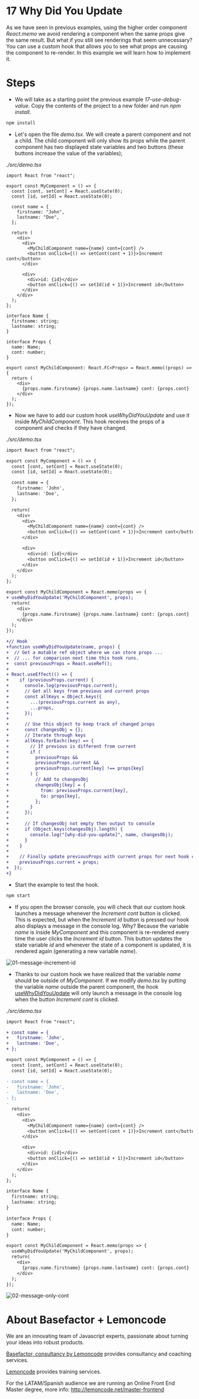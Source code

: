 # 17 Why Did You Update

As we have seen in previous examples, using the higher order component _React.memo_ we avoid rendering a component when the same props give the same result. But what if you still see renderings that seem unnecessary? You can use a custom hook that allows you to see what props are causing the component to re-render. In this example we will learn how to implement it.

# Steps

- We will take as a starting point the previous example _17-use-debug-value_. Copy the contents of the project to a new folder and run _npm install_.

```bash
npm install
```

- Let's open the file _demo.tsx_. We will create a parent component and not a child. The child component will only show its props while the parent component has two displayed state variables and two buttons (these buttons increase the value of the variables);

_./src/demo.tsx_

```tsx
import React from "react";

export const MyComponent = () => {
  const [cont, setCont] = React.useState(0);
  const [id, setId] = React.useState(0);

  const name = {
    firstname: "John",
    lastname: "Doe",
  };

  return (
    <div>
      <div>
        <MyChildComponent name={name} cont={cont} />
        <button onClick={() => setCont(cont + 1)}>Increment cont</button>
      </div>

      <div>
        <div>id: {id}</div>
        <button onClick={() => setId(id + 1)}>Increment id</button>
      </div>
    </div>
  );
};

interface Name {
  firstname: string;
  lastname: string;
}

interface Props {
  name: Name;
  cont: number;
}

export const MyChildComponent: React.FC<Props> = React.memo((props) => {
  return (
    <div>
      {props.name.firstname} {props.name.lastname} cont: {props.cont}
    </div>
  );
});
```

- Now we have to add our custom hook _useWhyDidYouUpdate_ and use it inside _MyChildComponent_. This hook receives the props of a component and checks if they have changed.

_./src/demo.tsx_

```diff
import React from "react";

export const MyComponent = () => {
  const [cont, setCont] = React.useState(0);
  const [id, setId] = React.useState(0);

  const name = {
    firstname: 'John',
    lastname: 'Doe',
  };

  return(
    <div>
      <div>
        <MyChildComponent name={name} cont={cont} />
        <button onClick={() => setCont(cont + 1)}>Increment cont</button>
      </div>

      <div>
        <div>id: {id}</div>
        <button onClick={() => setId(id + 1)}>Increment id</button>
      </div>
    </div>
  );
};

export const MyChildComponent = React.memo(props => {
+ useWhyDidYouUpdate('MyChildComponent', props);
  return(
    <div>
      {props.name.firstname} {props.name.lastname} cont: {props.cont}
    </div>
  );
});

+// Hook
+function useWhyDidYouUpdate(name, props) {
+  // Get a mutable ref object where we can store props ...
+  // ... for comparison next time this hook runs.
+  const previousProps = React.useRef();
+
+ React.useEffect(() => {
+    if (previousProps.current) {
+      console.log(previousProps.current);
+      // Get all keys from previous and current props
+      const allKeys = Object.keys({
+        ...(previousProps.current as any),
+        ...props,
+      });
+
+      // Use this object to keep track of changed props
+      const changesObj = {};
+      // Iterate through keys
+      allKeys.forEach((key) => {
+        // If previous is different from current
+        if (
+          previousProps &&
+          previousProps.current &&
+          previousProps.current[key] !== props[key]
+        ) {
+          // Add to changesObj
+          changesObj[key] = {
+            from: previousProps.current[key],
+            to: props[key],
+          };
+        }
+      });
+
+      // If changesObj not empty then output to console
+      if (Object.keys(changesObj).length) {
+        console.log("[why-did-you-update]", name, changesObj);
+      }
+    }
+
+    // Finally update previousProps with current props for next hook call
+    previousProps.current = props;
+  });
+}
```

- Start the example to test the hook.

```bash
npm start
```

- If you open the browser console, you will check that our custom hook launches a message whenever the _Increment cont_ button is clicked. This is expected, but when the _Increment id_ button is pressed our hook also displays a message in the console log. Why? Because the variable _name_ is inside _MyComponent_ and this component is re-rendered every time the user clicks the _Increment id_ button. This button updates the state variable _id_ and whenever the state of a component is updated, it is rendered again (generating a new variable _name_).

![01-message-increment-id](./resources/01-message-increment-id.gif)

- Thanks to our custom hook we have realized that the variable _name_ should be outside of _MyComponent_. If we modify _demo.tsx_ by putting the variable _name_ outside the parent component, the hook [useWhyDidYouUpdate](https://usehooks.com/useWhyDidYouUpdate/) will only launch a message in the console log when the button _Increment cont_ is clicked.

_./src/demo.tsx_

```diff
import React from "react";

+ const name = {
+   firstname: 'John',
+   lastname: 'Doe',
+ };

export const MyComponent = () => {
  const [cont, setCont] = React.useState(0);
  const [id, setId] = React.useState(0);

- const name = {
-   firstname: 'John',
-   lastname: 'Doe',
- };
-
  return(
    <div>
      <div>
        <MyChildComponent name={name} cont={cont} />
        <button onClick={() => setCont(cont + 1)}>Increment cont</button>
      </div>

      <div>
        <div>id: {id}</div>
        <button onClick={() => setId(id + 1)}>Increment id</button>
      </div>
    </div>
  );
};

interface Name {
  firstname: string;
  lastname: string;
}

interface Props {
  name: Name;
  cont: number;
}

export const MyChildComponent = React.memo(props => {
  useWhyDidYouUpdate('MyChildComponent', props);
  return(
    <div>
      {props.name.firstname} {props.name.lastname} cont: {props.cont}
    </div>
  );
});
```

![02-message-only-cont](./resources/02-message-only-cont.gif)

# About Basefactor + Lemoncode

We are an innovating team of Javascript experts, passionate about turning your ideas into robust products.

[Basefactor, consultancy by Lemoncode](http://www.basefactor.com) provides consultancy and coaching services.

[Lemoncode](http://lemoncode.net/services/en/#en-home) provides training services.

For the LATAM/Spanish audience we are running an Online Front End Master degree, more info: http://lemoncode.net/master-frontend
